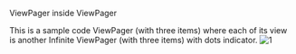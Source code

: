 ViewPager inside ViewPager

This is a sample code ViewPager (with three items) where each of its view is another Infinite ViewPager (with three items) 
with dots indicator. 
![1](https://user-images.githubusercontent.com/28092019/37441696-08848266-2846-11e8-9dd4-1d49b7b08274.png)
